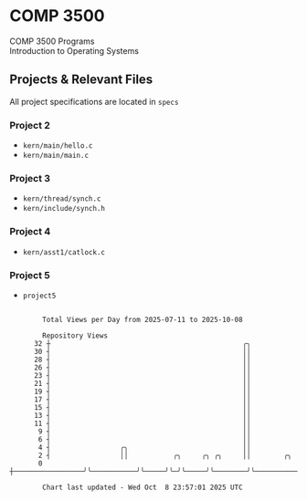 # COMP 3500
COMP 3500 Programs  
Introduction to Operating Systems  
## Projects & Relevant Files
All project specifications are located in `specs`
### Project 2
- `kern/main/hello.c`
- `kern/main/main.c`
### Project 3
- `kern/thread/synch.c`
- `kern/include/synch.h`
### Project 4
- `kern/asst1/catlock.c`
### Project 5
- `project5`

```

        Total Views per Day from 2025-07-11 to 2025-10-08

        Repository Views
      32 ┼                                               ╭╮
      30 ┤                                               ││
      28 ┤                                               ││
      26 ┤                                               ││
      23 ┤                                               ││
      21 ┤                                               ││
      19 ┤                                               ││
      17 ┤                                               ││
      15 ┤                                               ││
      13 ┤                                               ││
      11 ┤                                               ││
       9 ┤                                               ││
       6 ┤                                               ││
       4 ┤                 ╭╮                            ││
       2 ┤                 ││           ╭╮     ╭╮ ╭╮     ││        ╭╮
       0 ┼─────────────────╯╰───────────╯╰─────╯╰─╯╰─────╯╰────────╯╰──────────────────────────────

        Chart last updated - Wed Oct  8 23:57:01 2025 UTC
        
```
